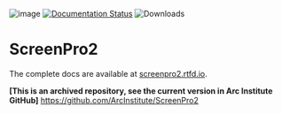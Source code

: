 ![image](https://img.shields.io/pypi/v/screenpro2.svg) [![Documentation Status](https://readthedocs.org/projects/screenpro2/badge/?version=latest)](https://screenpro2.readthedocs.io/en/latest/?version=latest) ![Downloads](https://static.pepy.tech/badge/screenpro2)


# ScreenPro2


The complete docs are available at [screenpro2.rtfd.io](https://screenpro2.readthedocs.io).


__[This is an archived repository, see the current version in Arc Institute GitHub]__
https://github.com/ArcInstitute/ScreenPro2
